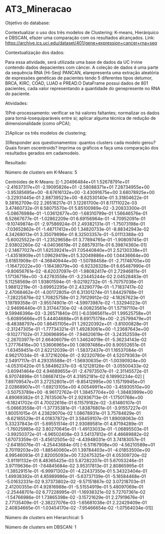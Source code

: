 # AT3_Mineracao

Objetivo do database:

Contextualizar o uso dos três modelos de Clustering: K-means, Hierárquico e DBSCAN, efazer uma comparação com os resultados alcançados. Link: https://archive.ics.uci.edu/dataset/401/gene+expression+cancer+rna+seq

Contextualização dos dados:

Para essa atividade, será utilizada uma base de dados da UC Irvine contendo dados depacientes com câncer. A coleção de dados é uma parte da sequência RNA (Hi-Seq) PANCAN, elarepresenta uma extração aleatória de expressões genéticas de pacientes tendo 5 diferentes tipos detumor, BRCA, KIRC, COAD, LUAD e PREAD.O DataFrame possui dados de 801 pacientes, cada valor representando a quantidade do genepresente no RNA do paciente.

Atividades:

1)Pré-processamento: verificar se há valores faltantes; normalizar os dados para torná-losequiparáveis entre si; aplicar alguma técnica de redução de dimensionalidade (como oPCA);

2)Aplicar os três modelos de clustering;

3)Responder aos questionamentos: quantos clusters cada modelo gerou? Quais foram oscentroids? Imprima os gráficos e faça uma comparação dos resultados gerados em cadamodelo.

Resultado:

Número de clusters em K-Means: 5

Centróides de K-Means: [[-1.20496484e+01 1.52678791e+01 -2.41637317e+01 -2.19095826e+01 -2.58088371e+01 7.28734955e+00 -3.95385695e+00 -8.67616132e+00 -3.43091675e+00 3.68078925e+00 -3.22931445e-01 2.88739523e+00 -8.62530140e-01 3.31804622e-01 9.38162709e-02 2.26516217e-01 3.12261700e-01 8.11711022e-03 3.47460732e-01 8.58075570e-01 5.85100989e-02 -3.20833300e-01 -5.08676988e-01 -1.03612677e+00 -1.68310799e-01 1.56646576e-01 6.52667677e-01 -1.02862209e-01 6.69156964e-01 -4.70952091e-01 -9.10749874e-01 -2.97586924e-01 2.49382131e-01 -1.75073198e-01 -7.03652862e-01 -1.48717412e+00 1.34820733e-01 -8.88342943e-02 4.34269013e-01 3.35079896e-01 8.32503357e-01 -5.01113388e-03 -5.60025522e-01 -1.23529658e-01 3.77894765e-01 -1.90809745e-01 2.93802260e-02 -4.04036619e-01 2.68579311e-01 6.39874360e-01] [-2.14677027e+01 1.62539241e+01 7.05440840e+01 2.52130338e+01 -1.43518909e+01 1.09629419e+01 5.32049886e+00 1.04436664e+00 3.61851909e-01 -4.36840944e+00 -1.50788458e-01 -2.71748705e+00 -1.16472022e+00 -1.16438079e+00 -6.92326328e-01 6.65487990e-01 -9.80656761e-02 -8.62037097e-01 -1.98082417e-01 2.72946811e-01 1.17136718e+00 -3.42783558e-01 -3.23445244e-02 2.04528483e-01 5.11258569e-01 1.93801594e-01 -9.02192732e-01 -5.70757036e-01 1.98812219e-01 -3.69952295e-01 2.43290779e-01 -1.71837417e-02 2.47068462e-01 -4.00172805e-01 6.31301274e-01 1.84429768e-01 -7.28225876e-02 1.70825758e-01 2.79129912e-02 -4.18267623e-01 1.19789358e-01 -3.95574901e-01 -4.59973987e-02 -1.33294023e-01 -2.94696440e-01 3.31744730e-02 -4.00823561e-01 1.57197110e-01 9.59946396e-03 -3.26571840e-01] [-6.03965611e+01 1.99525758e+01 -5.60895666e+01 5.44404688e+01 8.69175178e+00 -2.25799479e+01 -8.48388797e+00 1.86451105e+01 1.29220392e+01 -3.81000828e-01 -2.31247305e-01 -1.77734321e-01 1.49283061e+00 -1.23687643e+00 -9.10277102e-01 7.30696895e-01 -7.94620619e-01 -3.24352559e-01 -2.26703977e-01 2.66406079e-01 1.34624019e-01 -5.36234143e-02 1.27776416e+00 1.53606965e+00 1.08097486e+00 8.90552651e-01 -1.63459451e-01 2.62212039e-01 -1.58372437e-01 1.16537084e-01 4.96217034e-01 -8.37216206e-01 -2.92320780e-01 4.52079363e-01 2.54917117e-01 4.29335588e-01 -1.56930635e-01 -1.00390924e+00 -4.05310420e-01 5.58486237e-03 -6.12128126e-01 -3.05500433e-02 -3.60941464e-02 4.94689655e-01 -2.47973507e-01 -2.31145572e-01 6.97074898e-01 1.08687412e-01 4.31852181e-02 6.18990234e-02] [ 7.89709547e+01 3.27252801e+01 -9.85412995e+00 1.15719945e+01 2.02868907e+01 -1.69213105e+00 4.00549911e+00 -3.45930510e+00 -3.50753789e+00 -8.96172762e-01 1.38457704e+00 -1.38483999e+00 4.89069382e-01 2.76135067e-01 2.92936713e-01 -1.17501768e+00 -6.18241702e-01 4.70022616e-01 6.11579182e-02 -3.61480107e-01 -5.06663558e-01 -1.37735381e-01 -1.83876801e-01 -3.91557227e-01 1.80051015e-01 4.23829070e-02 1.08678931e-01 3.75784629e-01 -8.62185529e-01 4.01837872e-01 3.58459107e-01 1.89008063e-03 5.33237843e-01 -5.69551514e-01 2.93089581e-01 4.87194289e-01 -1.76025985e-02 3.80270645e-01 -1.49133033e-01 -1.06895503e-01 -3.99250372e-01 -4.96502408e-03 3.54137812e-01 4.46689882e-02 1.67073359e-01 -3.45612505e-02 -4.43948031e-01 3.74183057e-01 -2.64185076e-01 -4.25443684e-01] [-6.51167908e+00 -4.56210589e+01 3.70119203e+00 -1.88540060e+01 1.39784403e+01 -4.01853500e+00 4.99546093e-01 2.82005093e+00 7.32475325e-01 4.05309720e-02 -3.91191132e-01 8.48365425e-03 5.87282207e-01 5.67053246e-01 3.97119636e-01 -7.64845684e-02 3.95317813e-01 2.80865995e-01 -1.38529151e-01 -6.99971302e-01 -4.22437350e-01 5.34323404e-01 1.49938392e-01 4.85989986e-01 -5.63737139e-01 -5.16584468e-01 -5.01632331e-02 9.37373802e-02 -9.57151867e-02 3.07218703e-01 2.41200355e-01 4.92816988e-01 -5.51554919e-01 5.48097069e-01 -2.25448701e-02 6.77228995e-01 -1.16938321e-02 5.72707361e-02 -1.54766986e-01 1.73865398e-02 -3.15721629e-01 2.27919676e-01 2.77135409e-01 -2.38227076e-03 -1.65681038e-01 2.22429409e-01 2.40834665e-01 -1.03454170e-02 -7.95466654e-02 -1.07564034e-01]]

Número de clusters em Hierarchical: 5

Número de clusters em DBSCAN: 1
